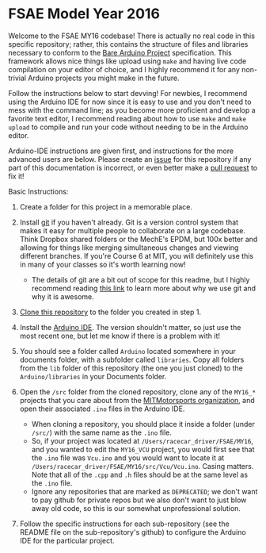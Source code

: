 # FSAE Model Year 2016

Welcome to the FSAE MY16 codebase! There is actually no real code in this specific repository; rather, this contains the structure of files and libraries necessary to conform to the [Bare Arduino Project](https://github.com/ladislas/Bare-Arduino-Project) specification. This framework allows nice things like upload using `make` and having live code compilation on your editor of choice, and I highly recommend it for any non-trivial Arduino projects you might make in the future.

Follow the instructions below to start devving! For newbies, I recommend using the Arduino IDE for now since it is easy to use and you don't need to mess with the command line; as you become more proficient and develop a favorite text editor, I recommend reading about how to use `make` and `make upload` to compile and run your code without needing to be in the Arduino editor. 

Arduino-IDE instructions are given first, and instructions for the more advanced users are below. Please create an [issue](https://guides.github.com/features/issues/) for this repository if any part of this documentation is incorrect, or even better make a [pull request](https://help.github.com/articles/about-pull-requests/) to fix it!

Basic Instructions:

1. Create a folder for this project in a memorable place.

2. Install [git](https://git-scm.com/book/en/v2/Getting-Started-Installing-Git) if you haven't already. Git is a version control system that makes it easy for multiple people to collaborate on a large codebase. Think Dropbox shared folders or the MechE's EPDM, but 100x better and allowing for things like merging simultaneous changes and viewing different branches. If you're Course 6 at MIT, you will definitely use this in many of your classes so it's worth learning now!
    * The details of git are a bit out of scope for this readme, but I highly recommend reading [this link](https://git-scm.com/book/en/v2/Getting-Started-Git-Basics) to learn more about why we use git and why it is awesome.

3. [Clone this repository](https://help.github.com/articles/cloning-a-repository/) to the folder you created in step 1.

4. Install the [Arduino IDE](https://www.arduino.cc/en/Main/Software). The version shouldn't matter, so just use the most recent one, but let me know if there is a problem with it!

5. You should see a folder called `Arduino` located somewhere in your documents folder, with a subfolder called `libraries`. Copy all folders from the `lib` folder of this repository (the one you just cloned) to the `Arduino/libraries` in your Documents folder.

6. Open the `/src` folder from the cloned repository, clone any of the `MY16_*` projects that you care about from the [MITMotorsports organization](https://github.com/MITMotorsports), and open their associated `.ino` files in the Arduino IDE.
    * When cloning a repository, you should place it inside a folder (under `/src/`) with the same name as the `.ino` file.
    * So, if your project was located at `/Users/racecar_driver/FSAE/MY16`, and you wanted to edit the `MY16_VCU` project, you would first see that the `.ino` file was `Vcu.ino` and you would want to locate it at `/Users/racecar_driver/FSAE/MY16/src/Vcu/Vcu.ino`. Casing matters. Note that all of the `.cpp` and `.h` files should be at the same level as the `.ino` file.
    * Ignore any repositories that are marked as `DEPRECATED`; we don't want to pay github for private repos but we also don't want to just blow away old code, so this is our somewhat unprofessional solution.

6. Follow the specific instructions for each sub-repository (see the README file on the sub-repository's github) to configure the Arduino IDE for the particular project.
